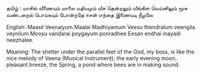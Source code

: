 தமிழ் :
மாசில் வீணையும் மாலை மதியமும்
வீசு தென்றலும் வீங்கிள வெய்னிலும்
மூசு வண்டறைல் பொய்கயும் போன்றதே
ஈசன் எந்தை இணையடி நீழலே

English:
Maasil Veenaiyum Maalai Madhiyamum
Veesu thendralum veengila veynilum
Moosu vandarai poygayum ponradhee
Eesan endhai inayadi neezhalee.

Meaning:
The shelter under the parallel feet of the God, my boss, is like the nice melody of Veena (Musical Instrument), the early evening moon, pleasant breeze, the Spring, a pond where bees are in making sound.
